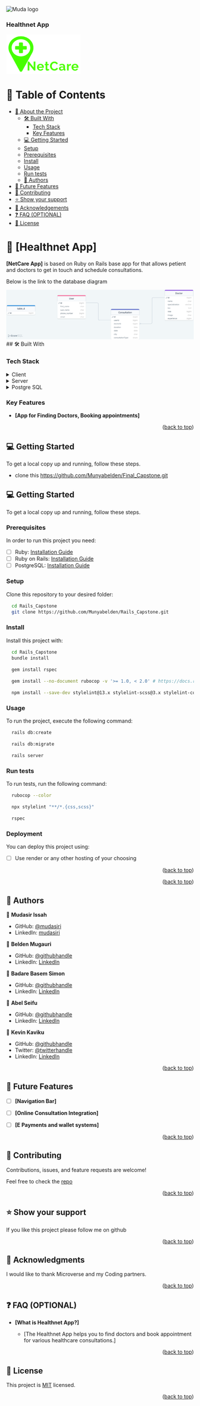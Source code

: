 ![Muda logo](image.png)

<a name="readme-top"></a>

  <h3><b>Healthnet App</b></h3>

  <img align="center" src="Logo.png"/>

</div>

# 📗 Table of Contents

- [📖 About the Project](#about-project)
  - [🛠 Built With](#built-with)
    - [Tech Stack](#tech-stack)
    - [Key Features](#key-features)
  - [💻 Getting Started](#getting-started)
  - [Setup](#setup)
  - [Prerequisites](#prerequisites)
  - [Install](#install)
  - [Usage](#usage)
  - [Run tests](#run-tests)
  - [👥 Authors](#authors)
- [🔭 Future Features](#future-features)
- [🤝 Contributing](#contributing)
- [⭐️ Show your support](#support)
- [🙏 Acknowledgements](#acknowledgements)
- [❓ FAQ (OPTIONAL)](#faq)
- [📝 License](#license)

# 📖 [Healthnet App] <a name="The Healthnet App helps you to find doctors and book appointment for various healthcare consultations."></a>


**[NetCare App]** is based on Ruby on Rails base app for that allows petient and doctors to get in touch and schedule consultations.
 
 Below is the link to the database diagram

<img src="drawSQL-netcare-export-2023-08-03.png" alt="Vehicle appointment diagram" />
## 🛠 Built With <a name="built-with"></a>

### Tech Stack <a name="tech-stack"></a>

<details>
  <summary>Client</summary>
  <ul>
    <li><a href=#>Ruby on Rails</a></li>
  </ul>
</details>

<details>
  <summary>Server</summary>
  <ul>
    <li><a href=#>Localhost</a></li>
  </ul>
</details>

<details>
<summary>Postgre SQL</summary>
  <ul>
    <li><a href=#>N/A</a></li>
  </ul>
</details>

### Key Features <a name="key-features"></a>

- **[App for Finding Doctors, Booking appointments]**

<p align="right">(<a href="#readme-top">back to top</a>)</p>

## 💻 Getting Started <a name="getting-started"></a>

To get a local copy up and running, follow these steps.

- clone this https://github.com/Munyabelden/Final_Capstone.git


## 💻 Getting Started <a name="getting-started"></a>

To get a local copy up and running, follow these steps.

### Prerequisites

In order to run this project you need:

- [ ] Ruby: [Installation Guide](https://www.ruby-lang.org/en/documentation/installation/)
- [ ] Ruby on Rails: [Installation Guide](https://guides.rubyonrails.org/getting_started.html#installing-rails)
- [ ] PostgreSQL: [Installation Guide](https://www.postgresql.org/docs/)

### Setup

Clone this repository to your desired folder:

```sh
  cd Rails_Capstone
  git clone https://github.com/Munyabelden/Rails_Capstone.git
```

### Install

Install this project with:

```sh
  cd Rails_Capstone
  bundle install
```
```sh
  gem install rspec
```
```sh
  gem install --no-document rubocop -v '>= 1.0, < 2.0' # https://docs.rubocop.org/en/stable/installation/
```
```sh
  npm install --save-dev stylelint@13.x stylelint-scss@3.x stylelint-config-standard@21.x stylelint-csstree-validator@1.x
```

### Usage

To run the project, execute the following command:

```sh
  rails db:create
```
```sh
  rails db:migrate
```
```sh
  rails server
```

### Run tests

To run tests, run the following command:

```sh
  rubocop --color
```
```sh
  npx stylelint "**/*.{css,scss}"
```
```sh
  rspec
```
### Deployment

You can deploy this project using:

- [ ] Use render or any other hosting of your choosing

<p align="right">(<a href="#readme-top">back to top</a>)</p>

<p align="right">(<a href="#readme-top">back to top</a>)</p>

## 👥 Authors <a name="authors"></a>

👤 **Mudasir Issah**

- GitHub: [@mudasiri](https://github.com/mudasiri)
- LinkedIn: [mudasiri](https://linkedin.com/in/mudasiri)


👤 **Belden Mugauri**

- GitHub: [@githubhandle](https://github.com/Munyabelden)
- LinkedIn: [LinkedIn](https://www.linkedin.com/in/munyaradzi-mugauri-828a7b24a/)

👤 **Badare Basem Simon**

- GitHub: [@githubhandle](https://github.com/BB-Simon)
- LinkedIn: [LinkedIn](https://www.linkedin.com/in/BB-Simon/)

👤 **Abel Seifu**

- GitHub: [@githubhandle](https://github.com/Abe1able)
- LinkedIn: [LinkedIn](https://www.linkedin.com/in/Abe1able/)

👤 **Kevin Kaviku**

- GitHub: [@githubhandle](https://github.com/brainskev)
- Twitter: [@twitterhandle](https://twitter.com/brainskev)
- LinkedIn: [LinkedIn](https://www.linkedin.com/in/brainskev/)

<p align="right">(<a href="#readme-top">back to top</a>)</p>

## 🔭 Future Features <a name="future-features"></a>

- [ ] **[Navigation Bar]**
- [ ] **[Online Consultation Integration]**
- [ ] **[E Payments and wallet systems]**


<p align="right">(<a href="#readme-top">back to top</a>)</p>

## 🤝 Contributing <a name="contributing"></a>

Contributions, issues, and feature requests are welcome!

Feel free to check the [repo](https://github.com/Munyabelden/Final_Capstone.git) 

<p align="right">(<a href="#readme-top">back to top</a>)</p>

## ⭐️ Show your support <a name="support"></a>

If you like this project please follow me on github

<p align="right">(<a href="#readme-top">back to top</a>)</p>

## 🙏 Acknowledgments <a name="acknowledgements"></a>

I would like to thank Microverse and my Coding partners.

<p align="right">(<a href="#readme-top">back to top</a>)</p>

## ❓ FAQ (OPTIONAL) <a name="faq"></a>

- **[What is Healthnet App?]**

  - [The Healthnet App helps you to find doctors and book appointment for various healthcare consultations.]


<p align="right">(<a href="#readme-top">back to top</a>)</p>

## 📝 License <a name="license"></a>

This project is [MIT](./LICENSE) licensed.

<p align="right">(<a href="#readme-top">back to top</a>)</p>
